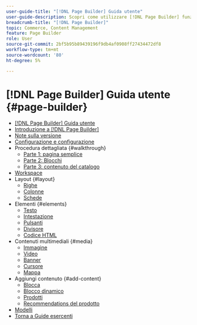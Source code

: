 ```yaml
---
user-guide-title: "[!DNL Page Builder] Guida utente"
user-guide-description: Scopri come utilizzare [!DNL Page Builder] funzionalità per creare pagine ricche di contenuti con layout personalizzati che migliorano la narrazione visiva e stimolano il coinvolgimento e la fedeltà dei clienti.
breadcrumb-title: "[!DNL Page Builder]"
topic: Commerce, Content Management
feature: Page Builder
role: User
source-git-commit: 2bf5b95b89439196f9db4af0908ff27434472df8
workflow-type: tm+mt
source-wordcount: '80'
ht-degree: 5%

---
```



# [!DNL Page Builder] Guida utente {#page-builder}

- [[!DNL Page Builder] Guida utente](guide-overview.md)
- [Introduzione a [!DNL Page Builder]](introduction.md)
- [Note sulla versione](release-notes.md)
- [Configurazione e configurazione](setup.md)
- Procedura dettagliata {#walkthrough}
   - [Parte 1: pagina semplice](1-simple-page.md)
   - [Parte 2: Blocchi](2-blocks.md)
   - [Parte 3: contenuto del catalogo](3-catalog-content.md)
- [Workspace](workspace.md)
- Layout {#layout}
   - [Righe](row.md)
   - [Colonne](column.md)
   - [Schede](tabs.md)
- Elementi {#elements}
   - [Testo](text.md)
   - [Intestazione](heading.md)
   - [Pulsanti](buttons.md)
   - [Divisore](divider.md)
   - [Codice HTML](html-code.md)
- Contenuti multimediali {#media}
   - [Immagine](image.md)
   - [Video](video.md)
   - [Banner](banner.md)
   - [Cursore](slider.md)
   - [Mappa](map.md)
- Aggiungi contenuto {#add-content}
   - [Blocca](block.md)
   - [Blocco dinamico](dynamic-block.md)
   - [Prodotti](products.md)
   - [Recommendations del prodotto](recommendations.md)
- [Modelli](templates.md)
- [Torna a Guide esercenti](https://experienceleague.adobe.com/en/docs/commerce-admin/user-guides/home)

